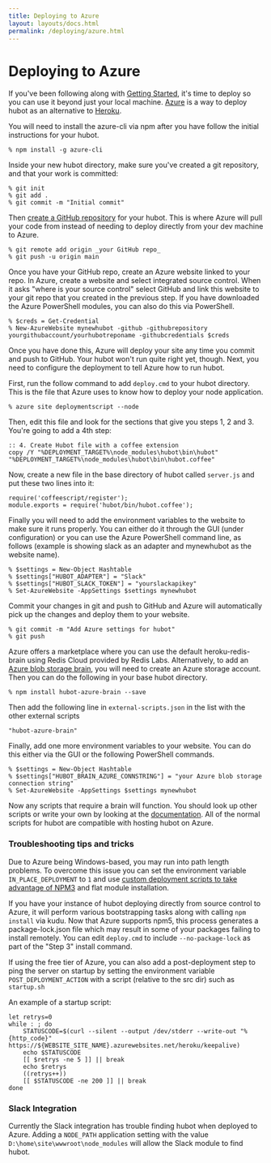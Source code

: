 ```yaml
---
title: Deploying to Azure
layout: layouts/docs.html
permalink: /deploying/azure.html
---
```


# Deploying to Azure

If you've been following along with [Getting Started](../index.md), it's time to deploy so you can use it beyond just your local machine.
[Azure](http://azure.microsoft.com/) is a way to deploy hubot as an alternative to [Heroku](heroku.md).

You will need to install the azure-cli via npm after you have follow the initial instructions for your hubot.

    % npm install -g azure-cli

Inside your new hubot directory, make sure you've created a git repository, and that your work is committed:

    % git init
    % git add .
    % git commit -m "Initial commit"

Then [create a GitHub repository](https://help.github.com/articles/create-a-repo/) for your hubot. This is where Azure will pull your code from instead of needing to deploy directly from your dev machine to Azure.

    % git remote add origin _your GitHub repo_
    % git push -u origin main

Once you have your GitHub repo, create an Azure website linked to your repo. In Azure, create a website and select integrated source control. When it asks "where is your source control" select GitHub and link this website to your git repo that you created in the previous step. If you have downloaded the Azure PowerShell modules, you can also do this via PowerShell.

    % $creds = Get-Credential
    % New-AzureWebsite mynewhubot -github -githubrepository yourgithubaccount/yourhubotreponame -githubcredentials $creds

Once you have done this, Azure will deploy your site any time you commit and push to GitHub. Your hubot won't run quite right yet, though. Next, you need to configure the deployment to tell Azure how to run hubot.

First, run the follow command to add `deploy.cmd` to your hubot directory. This is the file that Azure uses to know how to deploy your node application.

    % azure site deploymentscript --node

Then, edit this file and look for the sections that give you steps 1, 2 and 3. You're going to add a 4th step:

    :: 4. Create Hubot file with a coffee extension
    copy /Y "%DEPLOYMENT_TARGET%\node_modules\hubot\bin\hubot" "%DEPLOYMENT_TARGET%\node_modules\hubot\bin\hubot.coffee"

Now, create a new file in the base directory of hubot called `server.js` and put these two lines into it:

    require('coffeescript/register');
    module.exports = require('hubot/bin/hubot.coffee');

Finally you will need to add the environment variables to the website to make sure it runs properly. You can either do it through the GUI (under configuration) or you can use the Azure PowerShell command line, as follows (example is showing slack as an adapter and mynewhubot as the website name).

    % $settings = New-Object Hashtable
    % $settings["HUBOT_ADAPTER"] = "Slack"
    % $settings["HUBOT_SLACK_TOKEN"] = "yourslackapikey"
    % Set-AzureWebsite -AppSettings $settings mynewhubot

Commit your changes in git and push to GitHub and Azure will automatically pick up the changes and deploy them to your website.

    % git commit -m "Add Azure settings for hubot"
    % git push

Azure offers a marketplace where you can use the default heroku-redis-brain using Redis Cloud provided by Redis Labs. Alternatively, to add an [Azure blob storage brain](https://github.com/coryallegory/hubot-azure-brain), you will need to create an Azure storage account. Then you can do the following in your base hubot directory.

    % npm install hubot-azure-brain --save

Then add the following line in `external-scripts.json` in the list with the other external scripts

    "hubot-azure-brain"

Finally, add one more environment variables to your website. You can do this either via the GUI or the following PowerShell commands.

    % $settings = New-Object Hashtable
    % $settings["HUBOT_BRAIN_AZURE_CONNSTRING"] = "your Azure blob storage connection string"
    % Set-AzureWebsite -AppSettings $settings mynewhubot

Now any scripts that require a brain will function. You should look up other scripts or write your own by looking at the [documentation](../scripting.md). All of the normal scripts for hubot are compatible with hosting hubot on Azure.

### Troubleshooting tips and tricks

Due to Azure being Windows-based, you may run into path length problems. To overcome this issue you can set the environment variable `IN_PLACE_DEPLOYMENT` to `1` and use [custom deployment scripts to take advantage of NPM3](https://github.com/felixrieseberg/azure-npm3) and flat module installation.

If you have your instance of hubot deploying directly from source control to Azure, it will perform various bootstrapping tasks along with calling `npm install` via kudu. Now that Azure supports npm5, this process generates a package-lock.json file which may result in some of your packages failing to install remotely. You can edit `deploy.cmd` to include `--no-package-lock` as part of the "Step 3" install command.

If using the free tier of Azure, you can also add a post-deployment step to ping the server on startup by setting the environment variable `POST_DEPLOYMENT_ACTION` with a script (relative to the src dir) such as `startup.sh`

An example of a startup script:

```
let retrys=0
while : ; do
    STATUSCODE=$(curl --silent --output /dev/stderr --write-out "%{http_code}" https://${WEBSITE_SITE_NAME}.azurewebsites.net/heroku/keepalive)
    echo $STATUSCODE
    [[ $retrys -ne 5 ]] || break
    echo $retrys
    ((retrys++))
    [[ $STATUSCODE -ne 200 ]] || break
done
```

### Slack Integration
Currently the Slack integration has trouble finding hubot when deployed to Azure. Adding a `NODE_PATH` application setting with the value `D:\home\site\wwwroot\node_modules` will allow the Slack module to find hubot.

